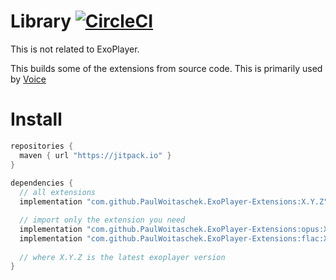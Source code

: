 # Library [![CircleCI](https://circleci.com/gh/PaulWoitaschek/ExoPlayer-Extensions.svg?style=shield)](https://circleci.com/gh/PaulWoitaschek/ExoPlayer-Extensions)
This is not related to ExoPlayer. 

This builds some of the extensions from source code.
This is primarily used by [Voice](https://github.com/PaulWoitaschek/Voice)

# Install

```gradle
repositories {
  maven { url "https://jitpack.io" }
}
  
dependencies {
  // all extensions
  implementation "com.github.PaulWoitaschek.ExoPlayer-Extensions:X.Y.Z"

  // import only the extension you need
  implementation "com.github.PaulWoitaschek.ExoPlayer-Extensions:opus:X.Y.Z"
  implementation "com.github.PaulWoitaschek.ExoPlayer-Extensions:flac:X.Y.Z"
 
  // where X.Y.Z is the latest exoplayer version
}
```
